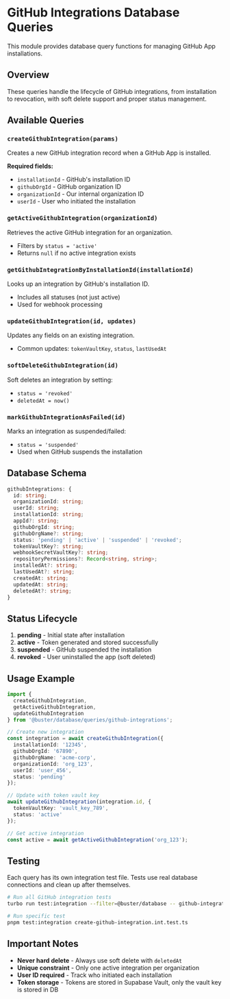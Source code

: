 # GitHub Integrations Database Queries

This module provides database query functions for managing GitHub App installations.

## Overview

These queries handle the lifecycle of GitHub integrations, from installation to revocation, with soft delete support and proper status management.

## Available Queries

### `createGithubIntegration(params)`
Creates a new GitHub integration record when a GitHub App is installed.

**Required fields:**
- `installationId` - GitHub's installation ID
- `githubOrgId` - GitHub organization ID
- `organizationId` - Our internal organization ID
- `userId` - User who initiated the installation

### `getActiveGithubIntegration(organizationId)`
Retrieves the active GitHub integration for an organization.
- Filters by `status = 'active'`
- Returns `null` if no active integration exists

### `getGithubIntegrationByInstallationId(installationId)`
Looks up an integration by GitHub's installation ID.
- Includes all statuses (not just active)
- Used for webhook processing

### `updateGithubIntegration(id, updates)`
Updates any fields on an existing integration.
- Common updates: `tokenVaultKey`, `status`, `lastUsedAt`

### `softDeleteGithubIntegration(id)`
Soft deletes an integration by setting:
- `status = 'revoked'`
- `deletedAt = now()`

### `markGithubIntegrationAsFailed(id)`
Marks an integration as suspended/failed:
- `status = 'suspended'`
- Used when GitHub suspends the installation

## Database Schema

```typescript
githubIntegrations: {
  id: string;
  organizationId: string;
  userId: string;
  installationId: string;
  appId?: string;
  githubOrgId: string;
  githubOrgName?: string;
  status: 'pending' | 'active' | 'suspended' | 'revoked';
  tokenVaultKey?: string;
  webhookSecretVaultKey?: string;
  repositoryPermissions?: Record<string, string>;
  installedAt?: string;
  lastUsedAt?: string;
  createdAt: string;
  updatedAt: string;
  deletedAt?: string;
}
```

## Status Lifecycle

1. **pending** - Initial state after installation
2. **active** - Token generated and stored successfully
3. **suspended** - GitHub suspended the installation
4. **revoked** - User uninstalled the app (soft deleted)

## Usage Example

```typescript
import { 
  createGithubIntegration,
  getActiveGithubIntegration,
  updateGithubIntegration 
} from '@buster/database/queries/github-integrations';

// Create new integration
const integration = await createGithubIntegration({
  installationId: '12345',
  githubOrgId: '67890',
  githubOrgName: 'acme-corp',
  organizationId: 'org_123',
  userId: 'user_456',
  status: 'pending'
});

// Update with token vault key
await updateGithubIntegration(integration.id, {
  tokenVaultKey: 'vault_key_789',
  status: 'active'
});

// Get active integration
const active = await getActiveGithubIntegration('org_123');
```

## Testing

Each query has its own integration test file. Tests use real database connections and clean up after themselves.

```bash
# Run all GitHub integration tests
turbo run test:integration --filter=@buster/database -- github-integrations

# Run specific test
pnpm test:integration create-github-integration.int.test.ts
```

## Important Notes

- **Never hard delete** - Always use soft delete with `deletedAt`
- **Unique constraint** - Only one active integration per organization
- **User ID required** - Track who initiated each installation
- **Token storage** - Tokens are stored in Supabase Vault, only the vault key is stored in DB